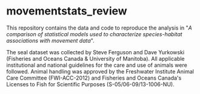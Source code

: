 # movementstats_review

This repository contains the data and code to reproduce the analysis in "*A comparison of statistical models used to characterize species-habitat associations with movement data*". 

The seal dataset was collected by Steve Ferguson and Dave Yurkowski (Fisheries and Oceans Canada & University of Manitoba). All applicable institutional and national guidelines for the care and use of animals were followed. Animal handling was approved by the Freshwater Institute Animal Care Committee (FWI-ACC-2012) and Fisheries and Oceans Canada's Licenses to Fish for Scientific Purposes (S-05/06-09/13-1006-NU). 